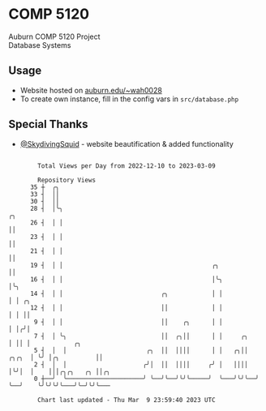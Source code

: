 # COMP 5120
Auburn COMP 5120 Project  
Database Systems

## Usage
- Website hosted on [auburn.edu/~wah0028](https://webhome.auburn.edu/~wah0028/)
- To create own instance, fill in the config vars in `src/database.php`

## Special Thanks
- [@SkydivingSquid](https://github.com/SkydivingSquid) - website beautification & added functionality

```

        Total Views per Day from 2022-12-10 to 2023-03-09

        Repository Views
      35 ┼  ╭╮
      33 ┤  ││
      30 ┤  ││
      28 ┤  │╰╮                                                           ╭╮
      26 ┤  │ │                                                           ││
      23 ┤  │ │                                                           ││
      21 ┤  │ │                                                           ││
      19 ┤  │ │                                         ╭╮                ││
      16 ┤  │ │                                         │╰╮               │╰╮
      14 ┤  │ │                           ╭╮            │ │               │ │ ╭╮
      12 ┤  │ │                           ││            │ │               │ │ ││
       9 ┤  │ │                           ││    ╭╮      │ │               │ │╭╯│
       7 ┤  │ ╰╮                          ││  ╭╮││      │ │     ╭╮        │ ││ │            ╭╮
       5 ┤  │  │                      ╭╮  ││  ││││      │ │   ╭╮││  ╭╮╭╮  │ ╰╯ │╭╮          ││
       2 ┤  │  │                     ╭╯│  ││  ││││     ╭╯ │   ││││  │╰╯│  │    │││╭╮╭╮   ╭╮ ││╭╮
       0 ┼──╯  ╰─────────────────────╯ ╰──╯╰──╯╰╯╰─────╯  ╰───╯╰╯╰──╯  ╰──╯    ╰╯╰╯╰╯╰───╯╰─╯╰╯╰───

        Chart last updated - Thu Mar  9 23:59:40 2023 UTC
        
```
